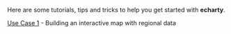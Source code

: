 Here are some tutorials, tips and tricks to help you get started with **echarty**.

[Use Case 1](uc1.md) - Building an interactive map with regional data
